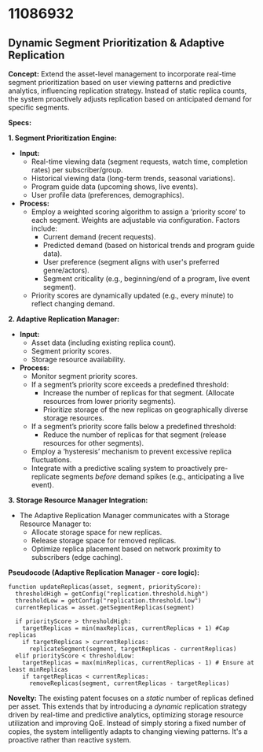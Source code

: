 # 11086932

## Dynamic Segment Prioritization & Adaptive Replication

**Concept:** Extend the asset-level management to incorporate real-time segment prioritization based on user viewing patterns and predictive analytics, influencing replication strategy. Instead of static replica counts, the system proactively adjusts replication based on anticipated demand for specific segments.

**Specs:**

**1. Segment Prioritization Engine:**

*   **Input:**
    *   Real-time viewing data (segment requests, watch time, completion rates) per subscriber/group.
    *   Historical viewing data (long-term trends, seasonal variations).
    *   Program guide data (upcoming shows, live events).
    *   User profile data (preferences, demographics).
*   **Process:**
    *   Employ a weighted scoring algorithm to assign a ‘priority score’ to each segment. Weights are adjustable via configuration. Factors include:
        *   Current demand (recent requests).
        *   Predicted demand (based on historical trends and program guide data).
        *   User preference (segment aligns with user's preferred genre/actors).
        *   Segment criticality (e.g., beginning/end of a program, live event segment).
    *   Priority scores are dynamically updated (e.g., every minute) to reflect changing demand.

**2. Adaptive Replication Manager:**

*   **Input:**
    *   Asset data (including existing replica count).
    *   Segment priority scores.
    *   Storage resource availability.
*   **Process:**
    *   Monitor segment priority scores.
    *   If a segment’s priority score exceeds a predefined threshold:
        *   Increase the number of replicas for that segment. (Allocate resources from lower priority segments).
        *   Prioritize storage of the new replicas on geographically diverse storage resources.
    *   If a segment’s priority score falls below a predefined threshold:
        *   Reduce the number of replicas for that segment (release resources for other segments).
    *   Employ a ‘hysteresis’ mechanism to prevent excessive replica fluctuations.
    *   Integrate with a predictive scaling system to proactively pre-replicate segments *before* demand spikes (e.g., anticipating a live event).

**3.  Storage Resource Manager Integration:**

*   The Adaptive Replication Manager communicates with a Storage Resource Manager to:
    *   Allocate storage space for new replicas.
    *   Release storage space for removed replicas.
    *   Optimize replica placement based on network proximity to subscribers (edge caching).

**Pseudocode (Adaptive Replication Manager - core logic):**

```
function updateReplicas(asset, segment, priorityScore):
  thresholdHigh = getConfig("replication.threshold.high")
  thresholdLow = getConfig("replication.threshold.low")
  currentReplicas = asset.getSegmentReplicas(segment)

  if priorityScore > thresholdHigh:
    targetReplicas = min(maxReplicas, currentReplicas + 1) #Cap replicas
    if targetReplicas > currentReplicas:
      replicateSegment(segment, targetReplicas - currentReplicas)
  elif priorityScore < thresholdLow:
    targetReplicas = max(minReplicas, currentReplicas - 1) # Ensure at least minReplicas
    if targetReplicas < currentReplicas:
      removeReplicas(segment, currentReplicas - targetReplicas)
```

**Novelty:** The existing patent focuses on a *static* number of replicas defined per asset. This extends that by introducing a *dynamic* replication strategy driven by real-time and predictive analytics, optimizing storage resource utilization and improving QoE. Instead of simply storing a fixed number of copies, the system intelligently adapts to changing viewing patterns. It's a proactive rather than reactive system.